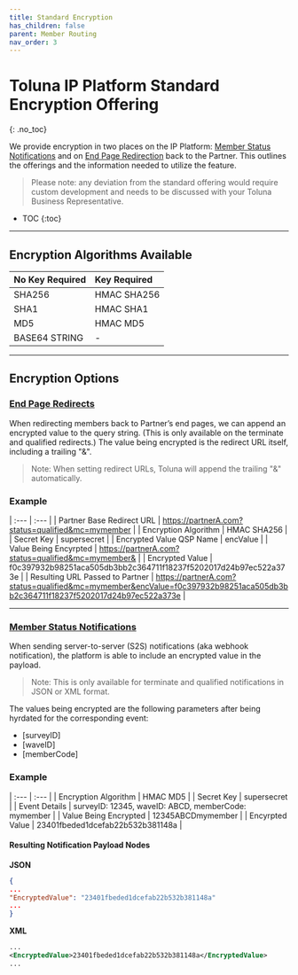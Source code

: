```yaml
---
title: Standard Encryption
has_children: false
parent: Member Routing
nav_order: 3
---
```


# Toluna IP Platform Standard Encryption Offering
{: .no_toc}

We provide encryption in two places on the IP Platform: [Member Status Notifications](/notifications/memberstatus) and on [End Page Redirection](/memberrouting/endpages) back to the Partner. This outlines the offerings and the information needed to utilize the feature.  

> Please note: any deviation from the standard offering would require custom development and needs to be discussed with your Toluna Business Representative.


* TOC
{:toc}

---

## Encryption Algorithms Available

| No Key Required | Key Required |
| :--- | :--- |
| SHA256 | HMAC SHA256 |
| SHA1 | HMAC SHA1 |
| MD5 | HMAC MD5 |
| BASE64 STRING | - |

---

## Encryption Options

### [End Page Redirects](/memberrouting/endpages)

When redirecting members back to Partner’s end pages, we can append an encrypted value to the query string. (This is only available on the terminate and qualified redirects.) The value being encrypted is the redirect URL itself, including a trailing "&".

> Note: When setting redirect URLs, Toluna will append the trailing "&" automatically.

### Example

| :--- | :--- |
| Partner Base Redirect URL | https://partnerA.com?status=qualified&mc=mymember |
| Encryption Algorithm | HMAC SHA256 |
| Secret Key | supersecret |
| Encrypted Value QSP Name | encValue |
| Value Being Encyrpted | https://partnerA.com?status=qualified&mc=mymember& |
| Encrypted Value | f0c397932b98251aca505db3bb2c364711f18237f5202017d24b97ec522a373e |
| Resulting URL Passed to Partner | https://partnerA.com?status=qualified&mc=mymember&encValue=f0c397932b98251aca505db3bb2c364711f18237f5202017d24b97ec522a373e |

---

### [Member Status Notifications](/notifications/memberstatus)

When sending server-to-server (S2S) notifications (aka webhook notification), the platform is able to include an encrypted value in the payload. 

> Note: This is only available for terminate and qualified notifications in JSON or XML format. 

The values being encrypted are the following parameters after being hyrdated for the corresponding event:
- [surveyID]
- [waveID]
- [memberCode]

### Example

| :--- | :--- |
| Encryption Algorithm | HMAC MD5 |
| Secret Key | supersecret |
| Event Details | surveyID: 12345, waveID: ABCD, memberCode: mymember |
| Value Being Encrypted | 12345ABCDmymember |
| Encyrpted Value | 23401fbeded1dcefab22b532b381148a |

#### Resulting Notification Payload Nodes

**JSON** 
```json
{
...
"EncryptedValue": "23401fbeded1dcefab22b532b381148a"
...
}
```

**XML**
```xml
...
<EncryptedValue>23401fbeded1dcefab22b532b381148a</EncryptedValue>
...
```